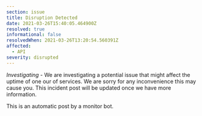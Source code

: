 ```yaml
---
section: issue
title: Disruption Detected
date: 2021-03-26T15:40:05.464900Z
resolved: true
informational: false
resolvedWhen: 2021-03-26T13:20:54.560391Z
affected:
  - API
severity: disrupted
---
```

*Investigating* - We are investigating a potential issue that might affect the uptime of one our of services. We are sorry for any inconvenience this may cause you. This incident post will be updated once we have more information.

This is an automatic post by a monitor bot.
        